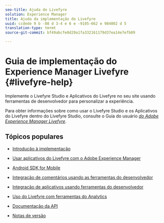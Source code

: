 ```yaml
---
seo-title: Ajuda do Livefyre
solution: Experience Manager
title: Ajuda da implementação do Livefyre
uuid: ccdede 9 b -88 d 3-4 e 6 e -9105-662 e 984002 d 5
translation-type: tm+mt
source-git-commit: bf49abcfe0d29a1fa332161179d37ea14e7efb09

---
```



# Guia de implementação do Experience Manager Livefyre {#livefyre-help}

Implemente o Livefyre Studio e Aplicativos do Livefyre no seu site usando ferramentas de desenvolvedor para personalizar a experiência.

Para obter informações sobre como usar o Livefyre Studio e os Aplicativos do Livefyre dentro do Livefyre Studio, consulte o Guia do usuário [*do Adobe Experience Manager Livefyre*](/help/using/home.md).

## Tópicos populares

* [Introdução à implementação](c-getting-started/c-getting-started.md)

* [Usar aplicativos do Livefyre com o Adobe Experience Manager](https://helpx.adobe.com/experience-manager/6-4/sites/administering/using/livefyre.html)

* [Android SDK for Mobile](c-mobile-sdks/c-android-sdk.md)

* [Integração de comentários usando as ferramentas do desenvolvedor](/help/implementation/c-app-integrations/c-comments-integration/c-comments-integration.md)

* [Integração de aplicativos usando ferramentas do desenvolvedor](/help/implementation/c-getting-started/c-implementation-process/c-implementation-process.md)

* [Uso do Livefyre com ferramentas do Analytics](/help/implementation/livefyre-analytics/livefyre-analytics.md)

* [Documentação da API](https://api.livefyre.com)

* [Notas de versão](/help/using/c-rn/c-rn.md)